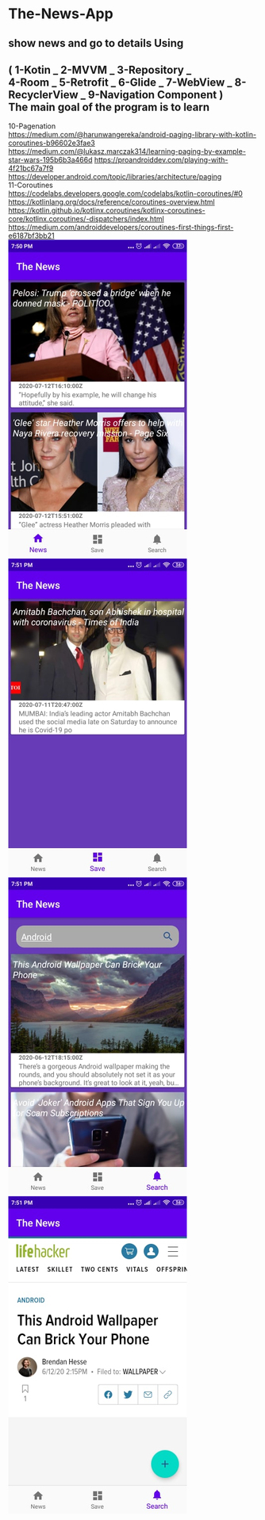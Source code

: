 # The-News-App
show news and go to details
Using
-----
( 1-Kotin _
2-MVVM  _
3-Repository _  
4-Room  _
5-Retrofit  _ 
6-Glide  _ 
7-WebView  _ 
8-RecyclerView  _ 
9-Navigation Component ) 
<br>
The main goal of the program is to learn
---------------------------------------
10-Pagenation
<br>
https://medium.com/@harunwangereka/android-paging-library-with-kotlin-coroutines-b96602e3fae3
https://medium.com/@lukasz.marczak314/learning-paging-by-example-star-wars-195b6b3a466d
https://proandroiddev.com/playing-with-4f21bc67a7f9
https://developer.android.com/topic/libraries/architecture/paging
<br>
11-Coroutines 
<br>
https://codelabs.developers.google.com/codelabs/kotlin-coroutines/#0
https://kotlinlang.org/docs/reference/coroutines-overview.html
https://kotlin.github.io/kotlinx.coroutines/kotlinx-coroutines-core/kotlinx.coroutines/-dispatchers/index.html
https://medium.com/androiddevelopers/coroutines-first-things-first-e6187bf3bb21
<br>
<img src ="107910972_594518177879555_5531481920853375315_n.jpg">
<img src ="107922100_3301910876520316_6383315337641730938_n.jpg">
<br>
<img src ="107927130_276328807022796_3549297342259960016_n.jpg">
<img src ="109121233_708441903063621_97551621443705578_n.jpg">
